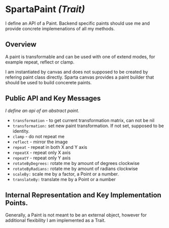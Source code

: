 # SpartaPaint _(Trait)_

I define an API of a Paint. Backend specific paints  should use me and provide concrete implemenations of all my methods.

## Overview
A paint is transformable and can be used with one of extend modes, for example repeat, reflect or clamp.

I am instantiated by canvas and does not supposed to be created by refering paint class directly.
Sparta canvas provides a paint builder that should be used to build concerete paints.

## Public API and Key Messages
*I define an api of an abstract paint.*

- `transformation` - to get current transformation matrix, can not be nil
- `transformation:` set new paint transformation. If not set, supposed to be identity.
- `clamp` - do not repeat me
- `reflect` - mirror the image
- `repeat` - repeat in both X and Y axis
- `repeatX` - repeat only X axis
- `repeatY` - repeat only Y axis
- `rotateByDegrees:` rotate me by amount of degrees clockwise
- `rotateByRadians:` rotate me by amount of radians clockwise
- `scaleBy:` scale me by a factor, a Point or a number.
- `translateBy:` translate me by a Point or a number
 
## Internal Representation and Key Implementation Points.

Generally, a Paint is not meant to be an external object, however for additional flexibility I am implemented as a Trait.
